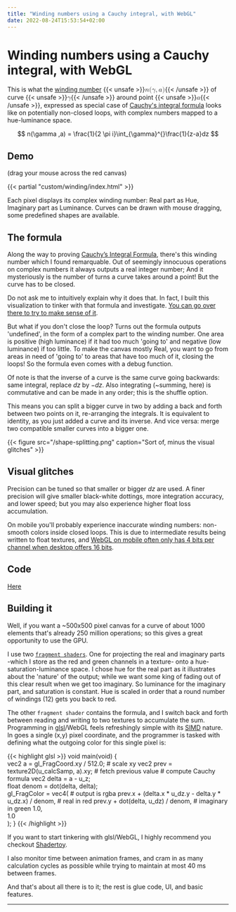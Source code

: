 ```yaml
---
title: "Winding numbers using a Cauchy integral, with WebGL"
date: 2022-08-24T15:53:54+02:00
---
```


# Winding numbers using a Cauchy integral, with WebGL

This is what the [winding number](https://en.wikipedia.org/wiki/Winding_number) {{< unsafe >}}<mjx-container class="MathJax CtxtMenu_Attached_0" jax="CHTML" tabindex="0" ctxtmenu_counter="0" style="font-size: 113.1%; position: relative;"><mjx-math class="MJX-TEX" aria-hidden="true"><mjx-mi class="mjx-i"><mjx-c class="mjx-c1D45B TEX-I"></mjx-c></mjx-mi><mjx-mo class="mjx-n"><mjx-c class="mjx-c28"></mjx-c></mjx-mo><mjx-mi class="mjx-i"><mjx-c class="mjx-c1D6FE TEX-I"></mjx-c></mjx-mi><mjx-mo class="mjx-n"><mjx-c class="mjx-c2C"></mjx-c></mjx-mo><mjx-mi class="mjx-i" space="2"><mjx-c class="mjx-c1D44E TEX-I"></mjx-c></mjx-mi><mjx-mo class="mjx-n"><mjx-c class="mjx-c29"></mjx-c></mjx-mo></mjx-math><mjx-assistive-mml unselectable="on" display="inline"><math xmlns="http://www.w3.org/1998/Math/MathML"><mi>n</mi><mo stretchy="false">(</mo><mi>γ</mi><mo>,</mo><mi>a</mi><mo stretchy="false">)</mo></math></mjx-assistive-mml></mjx-container>{{< /unsafe >}} of curve {{< unsafe >}}<mjx-container class="MathJax CtxtMenu_Attached_0" jax="CHTML" tabindex="0" ctxtmenu_counter="1" style="font-size: 113.1%; position: relative;"><mjx-math class="MJX-TEX" aria-hidden="true"><mjx-mi class="mjx-i"><mjx-c class="mjx-c1D6FE TEX-I"></mjx-c></mjx-mi></mjx-math><mjx-assistive-mml unselectable="on" display="inline"><math xmlns="http://www.w3.org/1998/Math/MathML"><mi>γ</mi></math></mjx-assistive-mml></mjx-container>{{< /unsafe >}} around point {{< unsafe >}}<mjx-container class="MathJax CtxtMenu_Attached_0" jax="CHTML" tabindex="0" ctxtmenu_counter="3" style="font-size: 113.1%; position: relative;"><mjx-math class="MJX-TEX" aria-hidden="true"><mjx-mi class="mjx-i"><mjx-c class="mjx-c1D44E TEX-I"></mjx-c></mjx-mi></mjx-math><mjx-assistive-mml unselectable="on" display="inline"><math xmlns="http://www.w3.org/1998/Math/MathML"><mi>a</mi></math></mjx-assistive-mml></mjx-container>{{< /unsafe >}}, expressed as special case of [Cauchy's integral formula](https://en.wikipedia.org/wiki/Cauchy%27s_integral_formula) looks like on potentially non-closed loops, with complex numbers mapped to a hue-luminance space.

$$ n(\gamma ,a) = \frac{1}{2 \pi i}\int_{\gamma}^{}\frac{1}{z-a}dz $$

## Demo

(drag your mouse across the red canvas)

{{< partial "custom/winding/index.html" >}}

Each pixel displays its complex winding number: Real part as Hue, Imaginary part as Luminance. Curves can be drawn with mouse dragging, some predefined shapes are available.

## The formula

Along the way to proving [Cauchy’s Integral Formula](https://en.wikipedia.org/wiki/Cauchy%27s_integral_formula), there's this winding number which I found remarquable. 
Out of seemingly innocuous operations on complex numbers it always outputs a real integer number; And it mysteriously is the number of turns a curve takes around a point! But the curve has to be closed.

Do not ask me to intuitively explain why it does that. In fact, I built this visualization to tinker with that formula and investigate. [You can go over there to try to make sense of it](https://math.stackexchange.com/questions/4054/intuitive-explanation-of-cauchys-integral-formula-in-complex-analysis).

But what if you don't close the loop? Turns out the formula outputs 'undefined', in the form of a complex part to the winding number. One area is positive (high luminance) if it had too much 'going to' and negative (low luminance) if too little. To make the canvas mostly Real, you want to go from areas in need of 'going to' to areas that have too much of it, closing the loops! So the formula even comes with a debug function.

Of note is that the inverse of a curve is the same curve going backwards: same integral, replace $dz$ by $-dz$. Also integrating (~summing, here) is commutative and can be made in any order; this is the shuffle option. 

This means you can split a bigger curve in two by adding a back and forth between two points on it, re-arranging the integrals. It is equivalent to identity, as you just added a curve and its inverse. And vice versa: merge two compatible smaller curves into a bigger one.

{{< figure src="/shape-splitting.png" caption="Sort of, minus the visual glitches" >}}

## Visual glitches

Precision can be tuned so that smaller or bigger $dz$ are used. A finer precision will give smaller black-white dottings, more integration accuracy, and lower speed; but you may also experience higher float loss accumulation.

On mobile you'll probably experience inaccurate winding numbers: non-smooth colors inside closed loops. This is due to intermediate results being written to float textures, and [WebGL on mobile often only has 4 bits per channel when desktop offers 16 bits](https://webglfundamentals.org/webgl/lessons/webgl-precision-issues.html#texture-formats).

## Code

[Here](https://github.com/benoitparis/winding-contour-cauchy)

## Building it 

Well, if you want a ~500x500 pixel canvas for a curve of about 1000 elements that's already 250 million operations; so this gives a great opportunity to use the GPU.

I use two [`fragment shaders`](https://www.khronos.org/opengl/wiki/Fragment_Shader). One for projecting the real and imaginary parts -which I store as the red and green channels in a texture- onto a hue-saturation-luminance space. I chose hue for the real part as it illustrates about the 'nature' of the output; while we want some king of fading out of this clear result when we get too imaginary. So luminance for the imaginary part, and saturation is constant. Hue is scaled in order that a round number of windings (12) gets you back to red.

The other `fragment shader` contains the formula, and I switch back and forth between reading and writing to two textures to accumulate the sum. Programming in [glsl](https://en.wikipedia.org/wiki/OpenGL_Shading_Language)/WebGL feels refreshingly simple with its [SIMD](https://en.wikipedia.org/wiki/Single_instruction,_multiple_data) nature. In goes a single (x,y) pixel coordinate, and the programmer is tasked with defining what the outgoing color for this single pixel is:

{{< highlight glsl >}}
void main(void) {                                                
    vec2 a = gl_FragCoord.xy / 512.0;                  # scale xy
    vec2 prev = texture2D(u_calcSamp, a).xy;           # fetch previous value
                                                       # compute Cauchy formula
    vec2 delta = a - u_z;                              
    float denom = dot(delta, delta);                          
    gl_FragColor = vec4(                                        # output is rgba
        prev.x + (delta.x * u_dz.y - delta.y * u_dz.x) / denom, # real in red
        prev.y + dot(delta, u_dz) / denom,                      # imaginary in green
        1.0,                                                    
        1.0                                                     
    );
}
{{< /highlight >}}

If you want to start tinkering with glsl/WebGL, I highly recommend you checkout [Shadertoy](https://www.shadertoy.com/).

I also monitor time between animation frames, and cram in as many calculation cycles as possible while trying to maintain at most 40 ms between frames.

And that's about all there is to it; the rest is glue code, UI, and basic features.

----